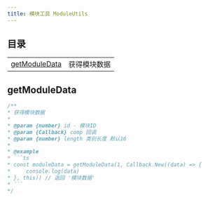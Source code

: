 ```yaml
---
title: 模块工具 ModuleUtils
---
```


## 目录

|                                 |              |
| ------------------------------- | ------------ |
| [getModuleData](#getmoduledata) | 获得模块数据 |

## getModuleData

```ts [ts]
/**
* 获得模块数据
* 
* @param {number} id - 模块ID
* @param {Callback} comp 回调
* @param {number} length 类别长度 默认16
* 
* @example
* ```ts
* const moduleData = getModuleData(1, Callback.New((data) => {
*     console.log(data)
* }, this)) // 返回 '模块数据'
* ```
*/
```
